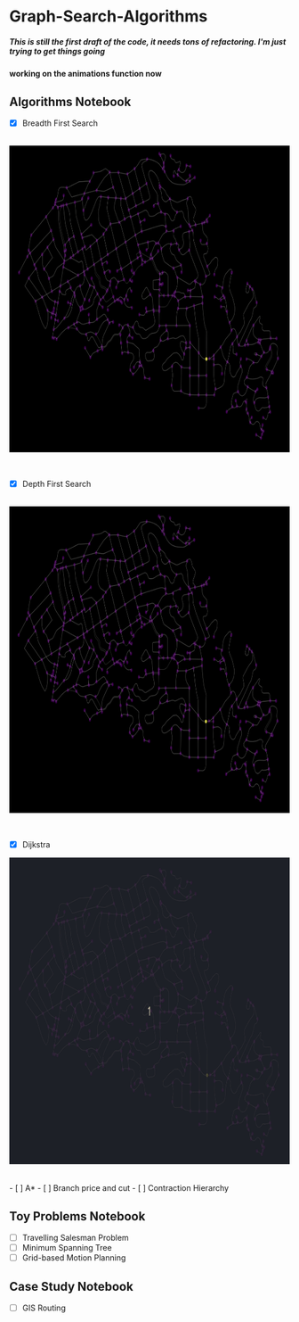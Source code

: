 # Graph-Search-Algorithms

##### This is still the first draft of the code, it needs tons of refactoring. I'm just trying to get things going

#### working on the animations function now

## Algorithms Notebook

- [x] Breadth First Search</br></br>
<p align="center">
<img src="./breadth.gif" width="750" height="550">
</p>
</br>

- [x] Depth First Search</br></br>
<p align="center">
<img src="./depth.gif" width="750" height="550">
</p>
</br>

- [x] Dijkstra
<p align="center">
<img src="./dijkstra.gif" width="750" height="550">
</p>
</br>
- [ ] A*
- [ ] Branch price and cut
- [ ] Contraction Hierarchy

## Toy Problems Notebook

- [ ] Travelling Salesman Problem
- [ ] Minimum Spanning Tree
- [ ] Grid-based Motion Planning

## Case Study Notebook

- [ ] GIS Routing
